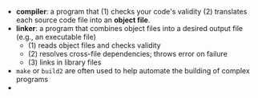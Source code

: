 - **compiler**: a program that (1) checks your code's validity (2) translates each source code file into an **object file**.
- **linker**: a program that combines object files into a desired output file (e.g., an executable file)
  - (1) reads object files and checks validity
  - (2) resolves cross-file dependencies; throws error on failure
  - (3) links in library files
- `make` or `build2` are often used to help automate the building of complex programs
- 